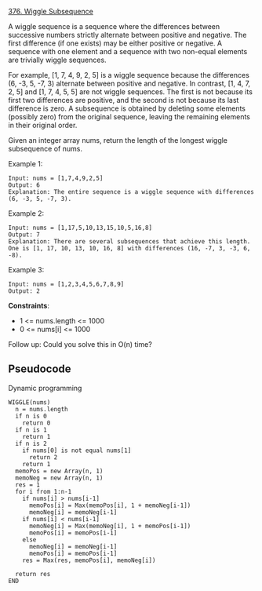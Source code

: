 [376. Wiggle Subsequence](https://leetcode.com/problems/wiggle-subsequence/)

A wiggle sequence is a sequence where the differences between successive numbers strictly alternate between positive and negative. The first difference (if one exists) may be either positive or negative. A sequence with one element and a sequence with two non-equal elements are trivially wiggle sequences.

For example, [1, 7, 4, 9, 2, 5] is a wiggle sequence because the differences (6, -3, 5, -7, 3) alternate between positive and negative.
In contrast, [1, 4, 7, 2, 5] and [1, 7, 4, 5, 5] are not wiggle sequences. The first is not because its first two differences are positive, and the second is not because its last difference is zero.
A subsequence is obtained by deleting some elements (possibly zero) from the original sequence, leaving the remaining elements in their original order.

Given an integer array nums, return the length of the longest wiggle subsequence of nums.

Example 1:

```
Input: nums = [1,7,4,9,2,5]
Output: 6
Explanation: The entire sequence is a wiggle sequence with differences (6, -3, 5, -7, 3).
```

Example 2:

```
Input: nums = [1,17,5,10,13,15,10,5,16,8]
Output: 7
Explanation: There are several subsequences that achieve this length.
One is [1, 17, 10, 13, 10, 16, 8] with differences (16, -7, 3, -3, 6, -8).
```

Example 3:

```
Input: nums = [1,2,3,4,5,6,7,8,9]
Output: 2
```

**Constraints**:

-   1 <= nums.length <= 1000
-   0 <= nums[i] <= 1000

Follow up: Could you solve this in O(n) time?

## Pseudocode

Dynamic programming

```
WIGGLE(nums)
  n = nums.length
  if n is 0
    return 0
  if n is 1
    return 1
  if n is 2
    if nums[0] is not equal nums[1]
      return 2
    return 1
  memoPos = new Array(n, 1)
  memoNeg = new Array(n, 1)
  res = 1
  for i from 1:n-1
    if nums[i] > nums[i-1]
      memoPos[i] = Max(memoPos[i], 1 + memoNeg[i-1])
      memoNeg[i] = memoNeg[i-1]
    if nums[i] < nums[i-1]
      memoNeg[i] = Max(memoNeg[i], 1 + memoPos[i-1])
      memoPos[i] = memoPos[i-1]
    else
      memoNeg[i] = memoNeg[i-1]
      memoPos[i] = memoPos[i-1]
    res = Max(res, memoPos[i], memoNeg[i])

  return res
END
```
